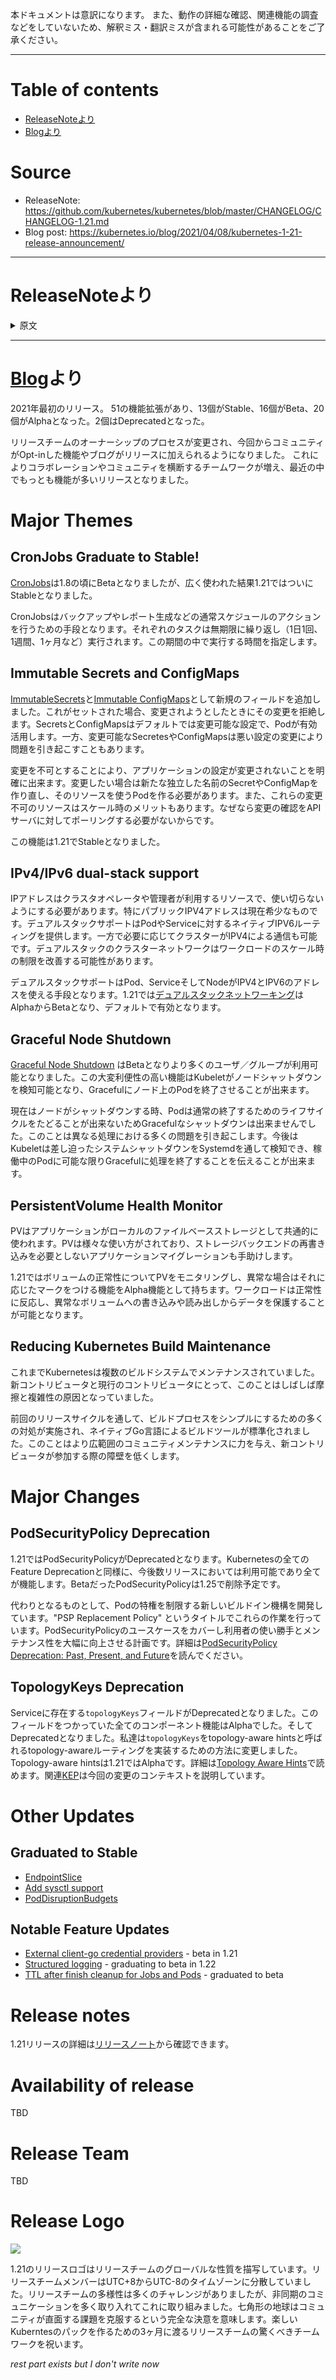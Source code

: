 本ドキュメントは意訳になります。
また、動作の詳細な確認、関連機能の調査などをしていないため、解釈ミス・翻訳ミスが含まれる可能性があることをご了承ください。

---

# Table of contents

- [ReleaseNoteより](#releasenote%E3%82%88%E3%82%8A)
- [Blogより](#blog%E3%82%88%E3%82%8A)


# Source
- ReleaseNote: https://github.com/kubernetes/kubernetes/blob/master/CHANGELOG/CHANGELOG-1.21.md
- Blog post: https://kubernetes.io/blog/2021/04/08/kubernetes-1-21-release-announcement/

---

# ReleaseNoteより

<details><summary>原文</summary>
<p>
# Changelog since v1.20.0

## What's New (Major Themes)

### Deprecation of PodSecurityPolicy

PSP as an admission controller resource is being deprecated. Deployed PodSecurityPolicy's will keep working until version 1.25, their target removal from the codebase. A new feature, with a working title of "PSP replacement policy", is being developed in [KEP-2579](https://features.k8s.io/2579). To learn more, read [PodSecurityPolicy Deprecation: Past, Present, and Future](https://blog.k8s.io/2021/04/06/podsecuritypolicy-deprecation-past-present-and-future/).

### Kubernetes API Reference Documentation

The API reference is now generated with [`gen-resourcesdocs`](https://github.com/kubernetes-sigs/reference-docs/tree/c96658d89fb21037b7d00d27e6dbbe6b32375837/gen-resourcesdocs) and it is moving to [Kubernetes API](https://docs.k8s.io/reference/kubernetes-api/)

### Kustomize Updates in Kubectl

[Kustomize](https://github.com/kubernetes-sigs/kustomize) version in kubectl had a jump from v2.0.3 to [v4.0.5](https://github.com/kubernetes/kubernetes/pull/98946). Kustomize is now treated as a library and future updates will be less sporadic.

### Default Container Labels

Pod with multiple containers can use `kubectl.kubernetes.io/default-container` label to have a container preselected for kubectl commands. More can be read in [KEP-2227](https://github.com/kubernetes/enhancements/blob/master/keps/sig-cli/2227-kubectl-default-container/README.md).

### Immutable Secrets and ConfigMaps

Immutable Secrets and ConfigMaps graduates to GA. This feature allows users to specify that the contents of a particular Secret or ConfigMap is immutable for its object lifetime. For such instances, Kubelet will not watch/poll for changes and therefore reducing apiserver load.

### Structured Logging in Kubelet

Kubelet has adopted structured logging, thanks to community effort in accomplishing this within the release timeline. Structured logging in the project remains an ongoing effort -- for folks interested in participating, [keep an eye / chime in to the mailing list discussion](https://groups.google.com/g/kubernetes-dev/c/y4WIw-ntUR8).

### Storage Capacity Tracking

Traditionally, the Kubernetes scheduler was based on the assumptions that additional persistent storage is available everywhere in the cluster and has infinite capacity. Topology constraints addressed the first point, but up to now pod scheduling was still done without considering that the remaining storage capacity may not be enough to start a new pod. [Storage capacity tracking](https://docs.k8s.io/concepts/storage/storage-capacity/) addresses that by adding an API for a CSI driver to report storage capacity and uses that information in the Kubernetes scheduler when choosing a node for a pod. This feature serves as a stepping stone for supporting dynamic provisioning for local volumes and other volume types that are more capacity constrained.

### Generic Ephemeral Volumes

[Generic ephermeral volumes](https://docs.k8s.io/concepts/storage/ephemeral-volumes/#generic-ephemeral-volumes) feature allows any existing storage driver that supports dynamic provisioning to be used as an ephemeral volume with the volume’s lifecycle bound to the Pod. It can be used to provide scratch storage that is different from the root disk, for example persistent memory, or a separate local disk on that node. All StorageClass parameters for volume provisioning are supported. All features supported with PersistentVolumeClaims are supported, such as storage capacity tracking, snapshots and restore, and volume resizing.

### CSI Service Account Token

CSI Service Account Token feature moves to Beta in 1.21. This feature improves the security posture and allows CSI drivers to receive pods' [bound service account tokens](https://github.com/kubernetes/enhancements/blob/master/keps/sig-auth/1205-bound-service-account-tokens/README.md). This feature also provides a knob to re-publish volumes so that short-lived volumes can be refreshed.

### CSI Health Monitoring

The CSI health monitoring feature is being released as a second Alpha in Kubernetes 1.21. This feature enables CSI Drivers to share abnormal volume conditions from the underlying storage systems with Kubernetes so that they can be reported as events on PVCs or Pods. This feature serves as a stepping stone towards programmatic detection and resolution of individual volume health issues by Kubernetes.

## Known Issues

### `TopologyAwareHints` feature falls back to default behavior

The feature gate currently falls back to the default behavior in most cases. Enabling the feature gate will add hints to `EndpointSlices`, but functional differences are only observed in non-dual stack kube-proxy implementation. [The fix will be available in coming releases](https://github.com/kubernetes/kubernetes/pull/100804).

## Urgent Upgrade Notes 

### (No, really, you MUST read this before you upgrade)

- Kube-proxy's IPVS proxy mode no longer sets the net.ipv4.conf.all.route_localnet sysctl parameter. Nodes upgrading will have net.ipv4.conf.all.route_localnet set to 1 but new nodes will inherit the system default (usually 0). If you relied on any behavior requiring net.ipv4.conf.all.route_localnet, you must set ensure it is enabled as kube-proxy will no longer set it automatically. This change helps to further mitigate CVE-2020-8558. ([#92938](https://github.com/kubernetes/kubernetes/pull/92938), [@lbernail](https://github.com/lbernail)) [SIG Network and Release]
 - Kubeadm: during "init" an empty cgroupDriver value in the KubeletConfiguration is now always set to "systemd" unless the user is explicit about it. This requires existing machine setups to configure the container runtime to use the "systemd" driver. Documentation on this topic can be found here: https://kubernetes.io/docs/setup/production-environment/container-runtimes/. When upgrading existing clusters / nodes using "kubeadm upgrade" the old cgroupDriver value is preserved, but in 1.22 this change will also apply to "upgrade". For more information on migrating to the "systemd" driver or remaining on the "cgroupfs" driver see: https://kubernetes.io/docs/tasks/administer-cluster/kubeadm/configure-cgroup-driver/. ([#99471](https://github.com/kubernetes/kubernetes/pull/99471), [@neolit123](https://github.com/neolit123)) [SIG Cluster Lifecycle]
 - Newly provisioned PVs by EBS plugin will no longer use the deprecated "failure-domain.beta.kubernetes.io/zone" and "failure-domain.beta.kubernetes.io/region" labels. It will use "topology.kubernetes.io/zone" and "topology.kubernetes.io/region" labels instead. ([#99130](https://github.com/kubernetes/kubernetes/pull/99130), [@ayberk](https://github.com/ayberk)) [SIG Cloud Provider, Storage and Testing]
 - Newly provisioned PVs by OpenStack Cinder plugin will no longer use the deprecated "failure-domain.beta.kubernetes.io/zone" and "failure-domain.beta.kubernetes.io/region" labels. It will use "topology.kubernetes.io/zone" and "topology.kubernetes.io/region" labels instead. ([#99719](https://github.com/kubernetes/kubernetes/pull/99719), [@jsafrane](https://github.com/jsafrane)) [SIG Cloud Provider and Storage]
 - Newly provisioned PVs by gce-pd will no longer have the beta FailureDomain label. gce-pd volume plugin will start to have GA topology label instead. ([#98700](https://github.com/kubernetes/kubernetes/pull/98700), [@Jiawei0227](https://github.com/Jiawei0227)) [SIG Cloud Provider, Storage and Testing]
 - OpenStack Cinder CSI migration is on by default, Clinder CSI driver must be installed on clusters on OpenStack for Cinder volumes to work. ([#98538](https://github.com/kubernetes/kubernetes/pull/98538), [@dims](https://github.com/dims)) [SIG Storage]
 - Remove alpha `CSIMigrationXXComplete` flag and add alpha `InTreePluginXXUnregister` flag. Deprecate `CSIMigrationvSphereComplete` flag and it will be removed in v1.22. ([#98243](https://github.com/kubernetes/kubernetes/pull/98243), [@Jiawei0227](https://github.com/Jiawei0227))
 - Remove storage metrics `storage_operation_errors_total`, since we already have `storage_operation_status_count`.And add new field `status` for `storage_operation_duration_seconds`, so that we can know about all status storage operation latency. ([#98332](https://github.com/kubernetes/kubernetes/pull/98332), [@JornShen](https://github.com/JornShen)) [SIG Instrumentation and Storage]
 - The metric `storage_operation_errors_total` is not removed, but is marked deprecated, and the metric `storage_operation_status_count` is marked deprecated. In both cases the `storage_operation_duration_seconds` metric can be used to recover equivalent counts (using `status=fail-unknown` in the case of `storage_operations_errors_total`). ([#99045](https://github.com/kubernetes/kubernetes/pull/99045), [@mattcary](https://github.com/mattcary))
 - `ServiceNodeExclusion`, `NodeDisruptionExclusion` and `LegacyNodeRoleBehavior` features have been promoted to GA. `ServiceNodeExclusion` and `NodeDisruptionExclusion` are now unconditionally enabled, while `LegacyNodeRoleBehavior` is unconditionally disabled. To prevent control plane nodes from being added to load balancers automatically, upgrade users need to add "node.kubernetes.io/exclude-from-external-load-balancers" label to control plane nodes. ([#97543](https://github.com/kubernetes/kubernetes/pull/97543), [@pacoxu](https://github.com/pacoxu))
 
## Changes by Kind

### Deprecation

- Aborting the drain command in a list of nodes will be deprecated. The new behavior will make the drain command go through all nodes even if one or more nodes failed during the drain. For now, users can try such experience by enabling --ignore-errors flag. ([#98203](https://github.com/kubernetes/kubernetes/pull/98203), [@yuzhiquan](https://github.com/yuzhiquan))
- Delete deprecated `service.beta.kubernetes.io/azure-load-balancer-mixed-protocols` mixed procotol annotation in favor of the MixedProtocolLBService feature ([#97096](https://github.com/kubernetes/kubernetes/pull/97096), [@nilo19](https://github.com/nilo19)) [SIG Cloud Provider]
- Deprecate the `topologyKeys` field in Service. This capability will be replaced with upcoming work around Topology Aware Subsetting and Service Internal Traffic Policy. ([#96736](https://github.com/kubernetes/kubernetes/pull/96736), [@andrewsykim](https://github.com/andrewsykim)) [SIG Apps]
- Kube-proxy: remove deprecated --cleanup-ipvs flag of kube-proxy, and make --cleanup flag always to flush IPVS ([#97336](https://github.com/kubernetes/kubernetes/pull/97336), [@maaoBit](https://github.com/maaoBit)) [SIG Network]
- Kubeadm: deprecated command "alpha selfhosting pivot" is now removed. ([#97627](https://github.com/kubernetes/kubernetes/pull/97627), [@knight42](https://github.com/knight42))
- Kubeadm: graduate the command `kubeadm alpha kubeconfig user` to `kubeadm kubeconfig user`. The `kubeadm alpha kubeconfig user` command is deprecated now. ([#97583](https://github.com/kubernetes/kubernetes/pull/97583), [@knight42](https://github.com/knight42)) [SIG Cluster Lifecycle]
- Kubeadm: the "kubeadm alpha certs" command is removed now, please use "kubeadm certs" instead. ([#97706](https://github.com/kubernetes/kubernetes/pull/97706), [@knight42](https://github.com/knight42)) [SIG Cluster Lifecycle]
- Kubeadm: the deprecated kube-dns is no longer supported as an option. If "ClusterConfiguration.dns.type" is set to "kube-dns" kubeadm will now throw an error. ([#99646](https://github.com/kubernetes/kubernetes/pull/99646), [@rajansandeep](https://github.com/rajansandeep)) [SIG Cluster Lifecycle]
- Kubectl: The deprecated `kubectl alpha debug` command is removed. Use `kubectl debug` instead. ([#98111](https://github.com/kubernetes/kubernetes/pull/98111), [@pandaamanda](https://github.com/pandaamanda)) [SIG CLI]
- Official support to build kubernetes with docker-machine / remote docker is removed. This change does not affect building kubernetes with docker locally. ([#97935](https://github.com/kubernetes/kubernetes/pull/97935), [@adeniyistephen](https://github.com/adeniyistephen)) [SIG Release and Testing]
- Remove deprecated `--generator, --replicas, --service-generator, --service-overrides, --schedule` from `kubectl run`
  Deprecate `--serviceaccount, --hostport, --requests, --limits` in `kubectl run` ([#99732](https://github.com/kubernetes/kubernetes/pull/99732), [@soltysh](https://github.com/soltysh))
- Remove the deprecated metrics "scheduling_algorithm_preemption_evaluation_seconds" and "binding_duration_seconds", suggest to use "scheduler_framework_extension_point_duration_seconds" instead. ([#96447](https://github.com/kubernetes/kubernetes/pull/96447), [@chendave](https://github.com/chendave)) [SIG Cluster Lifecycle, Instrumentation, Scheduling and Testing]
- Removing experimental windows container hyper-v support with Docker ([#97141](https://github.com/kubernetes/kubernetes/pull/97141), [@wawa0210](https://github.com/wawa0210)) [SIG Node and Windows]
- Rename metrics `etcd_object_counts` to `apiserver_storage_object_counts` and mark it as stable. The original `etcd_object_counts` metrics name is marked as "Deprecated" and will be removed in the future. ([#99785](https://github.com/kubernetes/kubernetes/pull/99785), [@erain](https://github.com/erain)) [SIG API Machinery, Instrumentation and Testing]
- The GA TokenRequest and TokenRequestProjection feature gates have been removed and are unconditionally enabled. Remove explicit use of those feature gates in CLI invocations. ([#97148](https://github.com/kubernetes/kubernetes/pull/97148), [@wawa0210](https://github.com/wawa0210)) [SIG Node]
- The PodSecurityPolicy API is deprecated in 1.21, and will no longer be served starting in 1.25. ([#97171](https://github.com/kubernetes/kubernetes/pull/97171), [@deads2k](https://github.com/deads2k)) [SIG Auth and CLI]
- The `batch/v2alpha1` CronJob type definitions and clients are deprecated and removed. ([#96987](https://github.com/kubernetes/kubernetes/pull/96987), [@soltysh](https://github.com/soltysh)) [SIG API Machinery, Apps, CLI and Testing]
- The `export` query parameter (inconsistently supported by API resources and deprecated in v1.14) is fully removed.  Requests setting this query parameter will now receive a 400 status response. ([#98312](https://github.com/kubernetes/kubernetes/pull/98312), [@deads2k](https://github.com/deads2k)) [SIG API Machinery, Auth and Testing]
- `audit.k8s.io/v1beta1` and `audit.k8s.io/v1alpha1` audit policy configuration and audit events are deprecated in favor of `audit.k8s.io/v1`, available since v1.13. kube-apiserver invocations that specify alpha or beta policy configurations with `--audit-policy-file`, or explicitly request alpha or beta audit events with `--audit-log-version` / `--audit-webhook-version` must update to use `audit.k8s.io/v1` and accept `audit.k8s.io/v1` events prior to v1.24. ([#98858](https://github.com/kubernetes/kubernetes/pull/98858), [@carlory](https://github.com/carlory)) [SIG Auth]
- `discovery.k8s.io/v1beta1` EndpointSlices are deprecated in favor of `discovery.k8s.io/v1`, and will no longer be served in Kubernetes v1.25. ([#100472](https://github.com/kubernetes/kubernetes/pull/100472), [@liggitt](https://github.com/liggitt))
- `diskformat` storage class parameter for in-tree vSphere volume plugin is deprecated as of v1.21 release. Please consider updating storageclass and remove `diskformat` parameter. vSphere CSI Driver does not support diskformat storageclass parameter.
  
  vSphere releases less than 67u3 are deprecated as of v1.21. Please consider upgrading vSphere to 67u3 or above. vSphere CSI Driver requires minimum vSphere 67u3.
  
  VM Hardware version less than 15 is deprecated as of v1.21. Please consider upgrading the Node VM Hardware version to 15 or above. vSphere CSI Driver recommends Node VM's Hardware version set to at least vmx-15.
  
  Multi vCenter support is deprecated as of v1.21. If you have a Kubernetes cluster spanning across multiple vCenter servers, please consider moving all k8s nodes to a single vCenter Server. vSphere CSI Driver does not support Kubernetes deployment spanning across multiple vCenter servers.
  
  Support for these deprecations will be available till Kubernetes v1.24. ([#98546](https://github.com/kubernetes/kubernetes/pull/98546), [@divyenpatel](https://github.com/divyenpatel))

### API Change

- 1. PodAffinityTerm includes a namespaceSelector field to allow selecting eligible namespaces based on their labels. 
  2. A new CrossNamespacePodAffinity quota scope API that allows restricting which namespaces allowed to use PodAffinityTerm with corss-namespace reference via namespaceSelector or namespaces fields. ([#98582](https://github.com/kubernetes/kubernetes/pull/98582), [@ahg-g](https://github.com/ahg-g)) [SIG API Machinery, Apps, Auth and Testing]
- Add Probe-level terminationGracePeriodSeconds field ([#99375](https://github.com/kubernetes/kubernetes/pull/99375), [@ehashman](https://github.com/ehashman)) [SIG API Machinery, Apps, Node and Testing]
- Added `.spec.completionMode` field to Job, with accepted values `NonIndexed` (default) and `Indexed`. This is an alpha field and is only honored by servers with the `IndexedJob` feature gate enabled. ([#98441](https://github.com/kubernetes/kubernetes/pull/98441), [@alculquicondor](https://github.com/alculquicondor)) [SIG Apps and CLI]
- Adds support for endPort field in NetworkPolicy ([#97058](https://github.com/kubernetes/kubernetes/pull/97058), [@rikatz](https://github.com/rikatz)) [SIG Apps and Network]
- CSIServiceAccountToken graduates to Beta and enabled by default. ([#99298](https://github.com/kubernetes/kubernetes/pull/99298), [@zshihang](https://github.com/zshihang))
- Cluster admins can now turn off `/debug/pprof` and `/debug/flags/v` endpoint in kubelet by setting `enableProfilingHandler` and `enableDebugFlagsHandler` to `false` in the Kubelet configuration file. Options `enableProfilingHandler` and `enableDebugFlagsHandler` can be set to `true` only when `enableDebuggingHandlers` is also set to `true`. ([#98458](https://github.com/kubernetes/kubernetes/pull/98458), [@SaranBalaji90](https://github.com/SaranBalaji90))
- DaemonSets accept a MaxSurge integer or percent on their rolling update strategy that will launch the updated pod on nodes and wait for those pods to go ready before marking the old out-of-date pods as deleted. This allows workloads to avoid downtime during upgrades when deployed using DaemonSets. This feature is alpha and is behind the DaemonSetUpdateSurge feature gate. ([#96441](https://github.com/kubernetes/kubernetes/pull/96441), [@smarterclayton](https://github.com/smarterclayton)) [SIG Apps and Testing]
- Enable SPDY pings to keep connections alive, so that `kubectl exec` and `kubectl portforward` won't be interrupted. ([#97083](https://github.com/kubernetes/kubernetes/pull/97083), [@knight42](https://github.com/knight42)) [SIG API Machinery and CLI]
- FieldManager no longer owns fields that get reset before the object is persisted (e.g. "status wiping"). ([#99661](https://github.com/kubernetes/kubernetes/pull/99661), [@kevindelgado](https://github.com/kevindelgado)) [SIG API Machinery, Auth and Testing]
- Fixes server-side apply for APIService resources. ([#98576](https://github.com/kubernetes/kubernetes/pull/98576), [@kevindelgado](https://github.com/kevindelgado))
- Generic ephemeral volumes are beta. ([#99643](https://github.com/kubernetes/kubernetes/pull/99643), [@pohly](https://github.com/pohly)) [SIG API Machinery, Apps, Auth, CLI, Node, Storage and Testing]
- Hugepages request values are limited to integer multiples of the page size. ([#98515](https://github.com/kubernetes/kubernetes/pull/98515), [@lala123912](https://github.com/lala123912)) [SIG Apps]
- Implement the GetAvailableResources in the podresources API. ([#95734](https://github.com/kubernetes/kubernetes/pull/95734), [@fromanirh](https://github.com/fromanirh)) [SIG Instrumentation, Node and Testing]
- IngressClass resource can now reference a resource in a specific namespace 
  for implementation-specific configuration (previously only Cluster-level resources were allowed). 
  This feature can be enabled using the IngressClassNamespacedParams feature gate. ([#99275](https://github.com/kubernetes/kubernetes/pull/99275), [@hbagdi](https://github.com/hbagdi))
- Jobs API has a new `.spec.suspend` field that can be used to suspend and resume Jobs. This is an alpha field which is only honored by servers with the `SuspendJob` feature gate enabled. ([#98727](https://github.com/kubernetes/kubernetes/pull/98727), [@adtac](https://github.com/adtac))
- Kubelet Graceful Node Shutdown feature graduates to Beta and enabled by default. ([#99735](https://github.com/kubernetes/kubernetes/pull/99735), [@bobbypage](https://github.com/bobbypage))
- Kubernetes is now built using go1.15.7 ([#98363](https://github.com/kubernetes/kubernetes/pull/98363), [@cpanato](https://github.com/cpanato)) [SIG Cloud Provider, Instrumentation, Node, Release and Testing]
- Namespace API objects now have a `kubernetes.io/metadata.name` label matching their metadata.name field to allow selecting any namespace by its name using a label selector. ([#96968](https://github.com/kubernetes/kubernetes/pull/96968), [@jayunit100](https://github.com/jayunit100)) [SIG API Machinery, Apps, Cloud Provider, Storage and Testing]
- One new field "InternalTrafficPolicy" in Service is added.
  It specifies if the cluster internal traffic should be routed to all endpoints or node-local endpoints only.
  "Cluster" routes internal traffic to a Service to all endpoints.
  "Local" routes traffic to node-local endpoints only, and traffic is dropped if no node-local endpoints are ready.
  The default value is "Cluster". ([#96600](https://github.com/kubernetes/kubernetes/pull/96600), [@maplain](https://github.com/maplain)) [SIG API Machinery, Apps and Network]
- PodDisruptionBudget API objects can now contain conditions in status. ([#98127](https://github.com/kubernetes/kubernetes/pull/98127), [@mortent](https://github.com/mortent)) [SIG API Machinery, Apps, Auth, CLI, Cloud Provider, Cluster Lifecycle and Instrumentation]
- PodSecurityPolicy only stores "generic" as allowed volume type if the GenericEphemeralVolume feature gate is enabled ([#98918](https://github.com/kubernetes/kubernetes/pull/98918), [@pohly](https://github.com/pohly)) [SIG Auth and Security]
- Promote CronJobs to batch/v1 ([#99423](https://github.com/kubernetes/kubernetes/pull/99423), [@soltysh](https://github.com/soltysh)) [SIG API Machinery, Apps, CLI and Testing]
- Promote Immutable Secrets/ConfigMaps feature to Stable. This allows to set `immutable` field in Secret or ConfigMap object to mark their contents as immutable. ([#97615](https://github.com/kubernetes/kubernetes/pull/97615), [@wojtek-t](https://github.com/wojtek-t)) [SIG Apps, Architecture, Node and Testing]
- Remove support for building Kubernetes with bazel. ([#99561](https://github.com/kubernetes/kubernetes/pull/99561), [@BenTheElder](https://github.com/BenTheElder)) [SIG API Machinery, Apps, Architecture, Auth, Autoscaling, CLI, Cloud Provider, Cluster Lifecycle, Instrumentation, Network, Node, Release, Scalability, Scheduling, Storage, Testing and Windows]
- Scheduler extender filter interface now can report unresolvable failed nodes in the new field `FailedAndUnresolvableNodes` of  `ExtenderFilterResult` struct. Nodes in this map will be skipped in the preemption phase. ([#92866](https://github.com/kubernetes/kubernetes/pull/92866), [@cofyc](https://github.com/cofyc)) [SIG Scheduling]
- Services can specify loadBalancerClass to use a custom load balancer ([#98277](https://github.com/kubernetes/kubernetes/pull/98277), [@XudongLiuHarold](https://github.com/XudongLiuHarold))
- Storage capacity tracking (= the CSIStorageCapacity feature) graduates to Beta and enabled by default, storage.k8s.io/v1alpha1/VolumeAttachment and storage.k8s.io/v1alpha1/CSIStorageCapacity objects are deprecated ([#99641](https://github.com/kubernetes/kubernetes/pull/99641), [@pohly](https://github.com/pohly))
- Support for Indexed Job: a Job that is considered completed when Pods associated to indexes from 0 to (.spec.completions-1) have succeeded. ([#98812](https://github.com/kubernetes/kubernetes/pull/98812), [@alculquicondor](https://github.com/alculquicondor)) [SIG Apps and CLI]
- The BoundServiceAccountTokenVolume feature has been promoted to beta, and enabled by default.
  - This changes the tokens provided to containers at `/var/run/secrets/kubernetes.io/serviceaccount/token` to be time-limited, auto-refreshed, and invalidated when the containing pod is deleted.
  - Clients should reload the token from disk periodically (once per minute is recommended) to ensure they continue to use a valid token. `k8s.io/client-go` version v11.0.0+ and v0.15.0+ reload tokens automatically.
  - By default, injected tokens are given an extended lifetime so they remain valid even after a new refreshed token is provided. The metric `serviceaccount_stale_tokens_total` can be used to monitor for workloads that are depending on the extended lifetime and are continuing to use tokens even after a refreshed token is provided to the container. If that metric indicates no existing workloads are depending on extended lifetimes, injected token lifetime can be shortened to 1 hour by starting `kube-apiserver` with `--service-account-extend-token-expiration=false`. ([#95667](https://github.com/kubernetes/kubernetes/pull/95667), [@zshihang](https://github.com/zshihang)) [SIG API Machinery, Auth, Cluster Lifecycle and Testing]
- The EndpointSlice Controllers are now GA. The `EndpointSliceController` will not populate the `deprecatedTopology` field and will only provide topology information through the `zone` and `nodeName` fields. ([#99870](https://github.com/kubernetes/kubernetes/pull/99870), [@swetharepakula](https://github.com/swetharepakula))
- The Endpoints controller will now set the `endpoints.kubernetes.io/over-capacity` annotation to "warning" when an Endpoints resource contains more than 1000 addresses. In a future release, the controller will truncate Endpoints that exceed this limit. The EndpointSlice API can be used to support significantly larger number of addresses. ([#99975](https://github.com/kubernetes/kubernetes/pull/99975), [@robscott](https://github.com/robscott)) [SIG Apps and Network]
- The PodDisruptionBudget API has been promoted to policy/v1 with no schema changes. The only functional change is that an empty selector (`{}`) written to a policy/v1 PodDisruptionBudget now selects all pods in the namespace. The behavior of the policy/v1beta1 API remains unchanged. The policy/v1beta1 PodDisruptionBudget API is deprecated and will no longer be served in 1.25+. ([#99290](https://github.com/kubernetes/kubernetes/pull/99290), [@mortent](https://github.com/mortent)) [SIG API Machinery, Apps, Auth, Autoscaling, CLI, Cloud Provider, Cluster Lifecycle, Instrumentation, Scheduling and Testing]
- The `EndpointSlice` API is now GA. The `EndpointSlice` topology field has been removed from the GA API and will be replaced by a new per Endpoint Zone field. If the topology field was previously used, it will be converted into an annotation in the v1 Resource. The `discovery.k8s.io/v1alpha1` API is removed. ([#99662](https://github.com/kubernetes/kubernetes/pull/99662), [@swetharepakula](https://github.com/swetharepakula))
- The `controller.kubernetes.io/pod-deletion-cost` annotation can be set to offer a hint on the cost of deleting a `Pod` compared to other pods belonging to the same ReplicaSet. Pods with lower deletion cost are deleted first. This is an alpha feature. ([#99163](https://github.com/kubernetes/kubernetes/pull/99163), [@ahg-g](https://github.com/ahg-g))
- The kube-apiserver now resets `managedFields` that got corrupted by a mutating admission controller. ([#98074](https://github.com/kubernetes/kubernetes/pull/98074), [@kwiesmueller](https://github.com/kwiesmueller))
- Topology Aware Hints are now available in alpha and can be enabled with the `TopologyAwareHints` feature gate. ([#99522](https://github.com/kubernetes/kubernetes/pull/99522), [@robscott](https://github.com/robscott)) [SIG API Machinery, Apps, Auth, Instrumentation, Network and Testing]
- Users might specify the `kubectl.kubernetes.io/default-exec-container` annotation in a Pod to preselect container for kubectl commands. ([#97099](https://github.com/kubernetes/kubernetes/pull/97099), [@pacoxu](https://github.com/pacoxu)) [SIG CLI]

### Feature

- A client-go metric, rest_client_exec_plugin_call_total, has been added to track total calls to client-go credential plugins. ([#98892](https://github.com/kubernetes/kubernetes/pull/98892), [@ankeesler](https://github.com/ankeesler)) [SIG API Machinery, Auth, Cluster Lifecycle and Instrumentation]
- A new histogram metric to track the time it took to delete a job by the `TTLAfterFinished` controller ([#98676](https://github.com/kubernetes/kubernetes/pull/98676), [@ahg-g](https://github.com/ahg-g))
- AWS cloud provider supports auto-discovering subnets without any `kubernetes.io/cluster/<clusterName>` tags. It also supports additional service annotation `service.beta.kubernetes.io/aws-load-balancer-subnets` to manually configure the subnets. ([#97431](https://github.com/kubernetes/kubernetes/pull/97431), [@kishorj](https://github.com/kishorj))
- Aborting the drain command in a list of nodes will be deprecated. The new behavior will make the drain command go through all nodes even if one or more nodes failed during the drain. For now, users can try such experience by enabling --ignore-errors flag. ([#98203](https://github.com/kubernetes/kubernetes/pull/98203), [@yuzhiquan](https://github.com/yuzhiquan))
- Add --permit-address-sharing flag to `kube-apiserver` to listen with `SO_REUSEADDR`. While allowing to listen on wildcard IPs like 0.0.0.0 and specific IPs in parallel, it avoids waiting for the kernel to release socket in `TIME_WAIT` state, and hence, considerably reducing `kube-apiserver` restart times under certain conditions. ([#93861](https://github.com/kubernetes/kubernetes/pull/93861), [@sttts](https://github.com/sttts))
- Add `csi_operations_seconds` metric on kubelet that exposes CSI operations duration and status for node CSI operations. ([#98979](https://github.com/kubernetes/kubernetes/pull/98979), [@Jiawei0227](https://github.com/Jiawei0227)) [SIG Instrumentation and Storage]
- Add `migrated` field into `storage_operation_duration_seconds` metric ([#99050](https://github.com/kubernetes/kubernetes/pull/99050), [@Jiawei0227](https://github.com/Jiawei0227)) [SIG Apps, Instrumentation and Storage]
- Add flag --lease-reuse-duration-seconds for kube-apiserver to config etcd lease reuse duration. ([#97009](https://github.com/kubernetes/kubernetes/pull/97009), [@lingsamuel](https://github.com/lingsamuel)) [SIG API Machinery and Scalability]
- Add metric etcd_lease_object_counts for kube-apiserver to observe max objects attached to a single etcd lease. ([#97480](https://github.com/kubernetes/kubernetes/pull/97480), [@lingsamuel](https://github.com/lingsamuel)) [SIG API Machinery, Instrumentation and Scalability]
- Add support to generate client-side binaries for new darwin/arm64 platform ([#97743](https://github.com/kubernetes/kubernetes/pull/97743), [@dims](https://github.com/dims)) [SIG Release and Testing]
- Added `ephemeral_volume_controller_create[_failures]_total` counters to kube-controller-manager metrics ([#99115](https://github.com/kubernetes/kubernetes/pull/99115), [@pohly](https://github.com/pohly)) [SIG API Machinery, Apps, Cluster Lifecycle, Instrumentation and Storage]
- Added support for installing `arm64` node artifacts. ([#99242](https://github.com/kubernetes/kubernetes/pull/99242), [@liu-cong](https://github.com/liu-cong))
- Adds alpha feature `VolumeCapacityPriority` which makes the scheduler prioritize nodes based on the best matching size of statically provisioned PVs across multiple topologies. ([#96347](https://github.com/kubernetes/kubernetes/pull/96347), [@cofyc](https://github.com/cofyc)) [SIG Apps, Network, Scheduling, Storage and Testing]
- Adds the ability to pass --strict-transport-security-directives to the kube-apiserver to set the HSTS header appropriately.  Be sure you understand the consequences to browsers before setting this field. ([#96502](https://github.com/kubernetes/kubernetes/pull/96502), [@249043822](https://github.com/249043822)) [SIG Auth]
- Adds two new metrics to cronjobs, a histogram to track the time difference when a job is created and the expected time when it should be created, as well as a gauge for the missed schedules of a cronjob ([#99341](https://github.com/kubernetes/kubernetes/pull/99341), [@alaypatel07](https://github.com/alaypatel07))
- Alpha implementation of Kubectl Command Headers: SIG CLI KEP 859 enabled when KUBECTL_COMMAND_HEADERS environment variable set on the client command line. ([#98952](https://github.com/kubernetes/kubernetes/pull/98952), [@seans3](https://github.com/seans3))
- Base-images: Update to debian-iptables:buster-v1.4.0
  - Uses iptables 1.8.5
  - base-images: Update to debian-base:buster-v1.3.0
  - cluster/images/etcd: Build etcd:3.4.13-2 image
    - Uses debian-base:buster-v1.3.0 ([#98401](https://github.com/kubernetes/kubernetes/pull/98401), [@pacoxu](https://github.com/pacoxu)) [SIG Testing]
- CRIContainerLogRotation graduates to GA and unconditionally enabled. ([#99651](https://github.com/kubernetes/kubernetes/pull/99651), [@umohnani8](https://github.com/umohnani8))
- Component owner can configure the allowlist of metric label with flag '--allow-metric-labels'. ([#99385](https://github.com/kubernetes/kubernetes/pull/99385), [@YoyinZyc](https://github.com/YoyinZyc)) [SIG API Machinery, CLI, Cloud Provider, Cluster Lifecycle, Instrumentation and Release]
- Component owner can configure the allowlist of metric label with flag '--allow-metric-labels'. ([#99738](https://github.com/kubernetes/kubernetes/pull/99738), [@YoyinZyc](https://github.com/YoyinZyc)) [SIG API Machinery, Cluster Lifecycle and Instrumentation]
- EmptyDir memory backed volumes are sized as the the minimum of pod allocatable memory on a host and an optional explicit user provided value. ([#100319](https://github.com/kubernetes/kubernetes/pull/100319), [@derekwaynecarr](https://github.com/derekwaynecarr)) [SIG Node]
- Enables Kubelet to check volume condition and log events to corresponding pods. ([#99284](https://github.com/kubernetes/kubernetes/pull/99284), [@fengzixu](https://github.com/fengzixu)) [SIG Apps, Instrumentation, Node and Storage]
- EndpointSliceNodeName graduates to GA and thus will be unconditionally enabled -- NodeName will always be available in the v1beta1 API. ([#99746](https://github.com/kubernetes/kubernetes/pull/99746), [@swetharepakula](https://github.com/swetharepakula))
- Export `NewDebuggingRoundTripper` function and `DebugLevel` options in the k8s.io/client-go/transport package. ([#98324](https://github.com/kubernetes/kubernetes/pull/98324), [@atosatto](https://github.com/atosatto))
- Kube-proxy iptables: new metric sync_proxy_rules_iptables_total that exposes the number of rules programmed per table in each iteration ([#99653](https://github.com/kubernetes/kubernetes/pull/99653), [@aojea](https://github.com/aojea)) [SIG Instrumentation and Network]
- Kube-scheduler now logs plugin scoring summaries at --v=4 ([#99411](https://github.com/kubernetes/kubernetes/pull/99411), [@damemi](https://github.com/damemi)) [SIG Scheduling]
- Kubeadm now includes CoreDNS v1.8.0. ([#96429](https://github.com/kubernetes/kubernetes/pull/96429), [@rajansandeep](https://github.com/rajansandeep)) [SIG Cluster Lifecycle]
- Kubeadm: IPv6DualStack feature gate graduates to Beta and enabled by default ([#99294](https://github.com/kubernetes/kubernetes/pull/99294), [@pacoxu](https://github.com/pacoxu))
- Kubeadm: a warning to user as ipv6 site-local is deprecated ([#99574](https://github.com/kubernetes/kubernetes/pull/99574), [@pacoxu](https://github.com/pacoxu)) [SIG Cluster Lifecycle and Network]
- Kubeadm: add support for certificate chain validation. When using kubeadm in external CA mode, this allows an intermediate CA to be used to sign the certificates. The intermediate CA certificate must be appended to each signed certificate for this to work correctly. ([#97266](https://github.com/kubernetes/kubernetes/pull/97266), [@robbiemcmichael](https://github.com/robbiemcmichael)) [SIG Cluster Lifecycle]
- Kubeadm: amend the node kernel validation to treat CGROUP_PIDS, FAIR_GROUP_SCHED as required and CFS_BANDWIDTH, CGROUP_HUGETLB as optional ([#96378](https://github.com/kubernetes/kubernetes/pull/96378), [@neolit123](https://github.com/neolit123)) [SIG Cluster Lifecycle and Node]
- Kubeadm: apply the "node.kubernetes.io/exclude-from-external-load-balancers" label on control plane nodes during "init", "join" and "upgrade" to preserve backwards compatibility with the lagacy LB mode where nodes labeled as "master" where excluded. To opt-out you can remove the label from a node. See #97543 and the linked KEP for more details. ([#98269](https://github.com/kubernetes/kubernetes/pull/98269), [@neolit123](https://github.com/neolit123)) [SIG Cluster Lifecycle]
- Kubeadm: if the user has customized their image repository via the kubeadm configuration, pass the custom pause image repository and tag to the kubelet via --pod-infra-container-image not only for Docker but for all container runtimes. This flag tells the kubelet that it should not garbage collect the image. ([#99476](https://github.com/kubernetes/kubernetes/pull/99476), [@neolit123](https://github.com/neolit123)) [SIG Cluster Lifecycle]
- Kubeadm: perform pre-flight validation on host/node name upon `kubeadm init` and `kubeadm join`, showing warnings on non-compliant names ([#99194](https://github.com/kubernetes/kubernetes/pull/99194), [@pacoxu](https://github.com/pacoxu))
- Kubectl version changed to write a warning message to stderr if the client and server version difference exceeds the supported version skew of +/-1 minor version. ([#98250](https://github.com/kubernetes/kubernetes/pull/98250), [@brianpursley](https://github.com/brianpursley)) [SIG CLI]
- Kubectl: Add `--use-protocol-buffers` flag to kubectl top pods and nodes. ([#96655](https://github.com/kubernetes/kubernetes/pull/96655), [@serathius](https://github.com/serathius))
- Kubectl: `kubectl get` will omit managed fields by default now. Users could set `--show-managed-fields` to true to show managedFields when the output format is either `json` or `yaml`. ([#96878](https://github.com/kubernetes/kubernetes/pull/96878), [@knight42](https://github.com/knight42)) [SIG CLI and Testing]
- Kubectl: a Pod can be preselected as default container using `kubectl.kubernetes.io/default-container` annotation ([#99833](https://github.com/kubernetes/kubernetes/pull/99833), [@mengjiao-liu](https://github.com/mengjiao-liu))
- Kubectl: add bash-completion for comma separated list on `kubectl get` ([#98301](https://github.com/kubernetes/kubernetes/pull/98301), [@phil9909](https://github.com/phil9909))
- Kubernetes is now built using go1.15.8 ([#98834](https://github.com/kubernetes/kubernetes/pull/98834), [@cpanato](https://github.com/cpanato)) [SIG Cloud Provider, Instrumentation, Release and Testing]
- Kubernetes is now built with Golang 1.16 ([#98572](https://github.com/kubernetes/kubernetes/pull/98572), [@justaugustus](https://github.com/justaugustus)) [SIG API Machinery, Auth, CLI, Cloud Provider, Cluster Lifecycle, Instrumentation, Node, Release and Testing]
- Kubernetes is now built with Golang 1.16.1 ([#100106](https://github.com/kubernetes/kubernetes/pull/100106), [@justaugustus](https://github.com/justaugustus)) [SIG Cloud Provider, Instrumentation, Release and Testing]
- Metrics can now be disabled explicitly via a command line flag (i.e. '--disabled-metrics=metric1,metric2') ([#99217](https://github.com/kubernetes/kubernetes/pull/99217), [@logicalhan](https://github.com/logicalhan))
- New admission controller `DenyServiceExternalIPs` is available.  Clusters which do not *need* the Service `externalIPs` feature should enable this controller and be more secure. ([#97395](https://github.com/kubernetes/kubernetes/pull/97395), [@thockin](https://github.com/thockin))
- Overall, enable the feature of `PreferNominatedNode` will  improve the performance of scheduling where preemption might frequently happen, but in theory, enable the feature of `PreferNominatedNode`, the pod might not be scheduled to the best candidate node in the cluster. ([#93179](https://github.com/kubernetes/kubernetes/pull/93179), [@chendave](https://github.com/chendave)) [SIG Scheduling and Testing]
- Persistent Volumes formatted with the btrfs filesystem will now automatically resize when expanded. ([#99361](https://github.com/kubernetes/kubernetes/pull/99361), [@Novex](https://github.com/Novex)) [SIG Storage]
- Port the devicemanager to Windows node to allow device plugins like directx ([#93285](https://github.com/kubernetes/kubernetes/pull/93285), [@aarnaud](https://github.com/aarnaud)) [SIG Node, Testing and Windows]
- Removes cAdvisor JSON metrics (/stats/container, /stats/<podname>/<containername>, /stats/<namespace>/<podname>/<poduid>/<containername>) from the kubelet. ([#99236](https://github.com/kubernetes/kubernetes/pull/99236), [@pacoxu](https://github.com/pacoxu))
- Rename metrics `etcd_object_counts` to `apiserver_storage_object_counts` and mark it as stable. The original `etcd_object_counts` metrics name is marked as "Deprecated" and will be removed in the future. ([#99785](https://github.com/kubernetes/kubernetes/pull/99785), [@erain](https://github.com/erain)) [SIG API Machinery, Instrumentation and Testing]
- Sysctls graduates to General Availability and thus unconditionally enabled. ([#99158](https://github.com/kubernetes/kubernetes/pull/99158), [@wgahnagl](https://github.com/wgahnagl))
- The Kubernetes pause image manifest list now contains an image for Windows Server 20H2. ([#97322](https://github.com/kubernetes/kubernetes/pull/97322), [@claudiubelu](https://github.com/claudiubelu)) [SIG Windows]
- The NodeAffinity plugin implements the PreFilter extension, offering enhanced performance for Filter. ([#99213](https://github.com/kubernetes/kubernetes/pull/99213), [@AliceZhang2016](https://github.com/AliceZhang2016)) [SIG Scheduling]
- The `CronJobControllerV2` feature flag graduates to Beta and set to be enabled by default. ([#98878](https://github.com/kubernetes/kubernetes/pull/98878), [@soltysh](https://github.com/soltysh))
- The `EndpointSlice` mirroring controller mirrors endpoints annotations and labels to the generated endpoint slices, it also ensures that updates on any of these fields are mirrored. 
  The well-known annotation `endpoints.kubernetes.io/last-change-trigger-time` is skipped and not mirrored. ([#98116](https://github.com/kubernetes/kubernetes/pull/98116), [@aojea](https://github.com/aojea))
- The `RunAsGroup` feature has been promoted to GA in this release. ([#94641](https://github.com/kubernetes/kubernetes/pull/94641), [@krmayankk](https://github.com/krmayankk)) [SIG Auth and Node]
- The `ServiceAccountIssuerDiscovery` feature has graduated to GA, and is unconditionally enabled. The `ServiceAccountIssuerDiscovery` feature-gate will be removed in 1.22. ([#98553](https://github.com/kubernetes/kubernetes/pull/98553), [@mtaufen](https://github.com/mtaufen)) [SIG API Machinery, Auth and Testing]
- The `TTLAfterFinished` feature flag is now beta and enabled by default ([#98678](https://github.com/kubernetes/kubernetes/pull/98678), [@ahg-g](https://github.com/ahg-g))
- The apimachinery util/net function used to detect the bind address `ResolveBindAddress()` takes into consideration global IP addresses on loopback interfaces when 1) the host has default routes, or 2) there are no global IPs on those interfaces in order to support more complex network scenarios like BGP Unnumbered RFC 5549 ([#95790](https://github.com/kubernetes/kubernetes/pull/95790), [@aojea](https://github.com/aojea)) [SIG Network]
- The feature gate `RootCAConfigMap` graduated to GA in v1.21 and therefore will be unconditionally enabled. This flag will be removed in v1.22 release. ([#98033](https://github.com/kubernetes/kubernetes/pull/98033), [@zshihang](https://github.com/zshihang))
- The pause image upgraded to `v3.4.1` in kubelet and kubeadm for both Linux and Windows. ([#98205](https://github.com/kubernetes/kubernetes/pull/98205), [@pacoxu](https://github.com/pacoxu))
- Update pause container to run as pseudo user and group `65535:65535`. This implies the release of version 3.5 of the container images. ([#97963](https://github.com/kubernetes/kubernetes/pull/97963), [@saschagrunert](https://github.com/saschagrunert)) [SIG CLI, Cloud Provider, Cluster Lifecycle, Node, Release, Security and Testing]
- Update the latest validated version of Docker to 20.10 ([#98977](https://github.com/kubernetes/kubernetes/pull/98977), [@neolit123](https://github.com/neolit123)) [SIG CLI, Cluster Lifecycle and Node]
- Upgrade node local dns to 1.17.0 for better IPv6 support ([#99749](https://github.com/kubernetes/kubernetes/pull/99749), [@pacoxu](https://github.com/pacoxu)) [SIG Cloud Provider and Network]
- Upgrades `IPv6Dualstack` to `Beta` and turns it on by default. New clusters or existing clusters are not be affected until an actor starts adding secondary Pods and service CIDRS CLI flags as described here: [IPv4/IPv6 Dual-stack](https://github.com/kubernetes/enhancements/tree/master/keps/sig-network/563-dual-stack) ([#98969](https://github.com/kubernetes/kubernetes/pull/98969), [@khenidak](https://github.com/khenidak))
- Users might specify the `kubectl.kubernetes.io/default-container` annotation in a Pod to preselect container for kubectl commands. ([#99581](https://github.com/kubernetes/kubernetes/pull/99581), [@mengjiao-liu](https://github.com/mengjiao-liu)) [SIG CLI]
- When downscaling ReplicaSets, ready and creation timestamps are compared in a logarithmic scale. ([#99212](https://github.com/kubernetes/kubernetes/pull/99212), [@damemi](https://github.com/damemi)) [SIG Apps and Testing]
- When the kubelet is watching a ConfigMap or Secret purely in the context of setting environment variables
  for containers, only hold that watch for a defined duration before cancelling it. This change reduces the CPU
  and memory usage of the kube-apiserver in large clusters. ([#99393](https://github.com/kubernetes/kubernetes/pull/99393), [@chenyw1990](https://github.com/chenyw1990)) [SIG API Machinery, Node and Testing]
- WindowsEndpointSliceProxying feature gate has graduated to beta and is enabled by default. This means kube-proxy will  read from EndpointSlices instead of Endpoints on Windows by default. ([#99794](https://github.com/kubernetes/kubernetes/pull/99794), [@robscott](https://github.com/robscott)) [SIG Network]
- `kubectl wait` ensures that observedGeneration >= generation to prevent stale state reporting. An example scenario can be found on CRD updates. ([#97408](https://github.com/kubernetes/kubernetes/pull/97408), [@KnicKnic](https://github.com/KnicKnic))

### Documentation

- Azure file migration graduates to beta, with CSIMigrationAzureFile flag off by default
  as it requires installation of AzureFile CSI Driver. Users should enable CSIMigration and
  CSIMigrationAzureFile features and install the [AzureFile CSI Driver](https://github.com/kubernetes-sigs/azurefile-csi-driver)
  to avoid disruption to existing Pod and PVC objects at that time. Azure File CSI driver does not support using same persistent
  volume with different fsgroups. When CSI migration is enabled for azurefile driver, such case is not supported.
  (there is a case we support where volume is mounted with 0777 and then it readable/writable by everyone) ([#96293](https://github.com/kubernetes/kubernetes/pull/96293), [@andyzhangx](https://github.com/andyzhangx))
- Official support to build kubernetes with docker-machine / remote docker is removed. This change does not affect building kubernetes with docker locally. ([#97935](https://github.com/kubernetes/kubernetes/pull/97935), [@adeniyistephen](https://github.com/adeniyistephen)) [SIG Release and Testing]
- Set kubelet option `--volume-stats-agg-period` to negative value to disable volume calculations. ([#96675](https://github.com/kubernetes/kubernetes/pull/96675), [@pacoxu](https://github.com/pacoxu)) [SIG Node]

### Failing Test

- Escape the special characters like `[`, `]` and ` ` that exist in vsphere windows path ([#98830](https://github.com/kubernetes/kubernetes/pull/98830), [@liyanhui1228](https://github.com/liyanhui1228)) [SIG Storage and Windows]
- Kube-proxy: fix a bug on UDP `NodePort` Services where stale connection tracking entries may blackhole the traffic directed to the `NodePort` ([#98305](https://github.com/kubernetes/kubernetes/pull/98305), [@aojea](https://github.com/aojea))
- Kubelet: fixes a bug in the HostPort dockershim implementation that caused the conformance test "HostPort validates that there is no conflict between pods with same hostPort but different hostIP and protocol" to fail. ([#98755](https://github.com/kubernetes/kubernetes/pull/98755), [@aojea](https://github.com/aojea)) [SIG Cloud Provider, Network and Node]

### Bug or Regression

- AcceleratorStats will be available in the Summary API of kubelet when cri_stats_provider is used. ([#96873](https://github.com/kubernetes/kubernetes/pull/96873), [@ruiwen-zhao](https://github.com/ruiwen-zhao)) [SIG Node]
- All data is no longer automatically deleted when a failure is detected during creation of the volume data file on a CSI volume. Now only the data file and volume path is removed. ([#96021](https://github.com/kubernetes/kubernetes/pull/96021), [@huffmanca](https://github.com/huffmanca))
- Clean ReplicaSet by revision instead of creation timestamp in deployment controller ([#97407](https://github.com/kubernetes/kubernetes/pull/97407), [@waynepeking348](https://github.com/waynepeking348)) [SIG Apps]
- Cleanup subnet in frontend IP configs to prevent huge subnet request bodies in some scenarios. ([#98133](https://github.com/kubernetes/kubernetes/pull/98133), [@nilo19](https://github.com/nilo19)) [SIG Cloud Provider]
- Client-go exec credential plugins will pass stdin only when interactive terminal is detected on stdin. This fixes a bug where previously it was checking if **stdout** is an interactive terminal. ([#99654](https://github.com/kubernetes/kubernetes/pull/99654), [@ankeesler](https://github.com/ankeesler))
- Cloud-controller-manager: routes controller should not depend on --allocate-node-cidrs ([#97029](https://github.com/kubernetes/kubernetes/pull/97029), [@andrewsykim](https://github.com/andrewsykim)) [SIG Cloud Provider and Testing]
- Cluster Autoscaler version bump to v1.20.0 ([#97011](https://github.com/kubernetes/kubernetes/pull/97011), [@towca](https://github.com/towca))
- Creating a PVC with DataSource should fail for non-CSI plugins. ([#97086](https://github.com/kubernetes/kubernetes/pull/97086), [@xing-yang](https://github.com/xing-yang)) [SIG Apps and Storage]
- EndpointSlice controller is now less likely to emit FailedToUpdateEndpointSlices events. ([#99345](https://github.com/kubernetes/kubernetes/pull/99345), [@robscott](https://github.com/robscott)) [SIG Apps and Network]
- EndpointSlice controllers are less likely to create duplicate EndpointSlices. ([#100103](https://github.com/kubernetes/kubernetes/pull/100103), [@robscott](https://github.com/robscott)) [SIG Apps and Network]
- EndpointSliceMirroring controller is now less likely to emit FailedToUpdateEndpointSlices events. ([#99756](https://github.com/kubernetes/kubernetes/pull/99756), [@robscott](https://github.com/robscott)) [SIG Apps and Network]
- Ensure all vSphere nodes are are tracked by volume attach-detach controller ([#96689](https://github.com/kubernetes/kubernetes/pull/96689), [@gnufied](https://github.com/gnufied))
- Ensure empty string annotations are copied over in rollbacks. ([#94858](https://github.com/kubernetes/kubernetes/pull/94858), [@waynepeking348](https://github.com/waynepeking348))
- Ensure only one LoadBalancer rule is created when HA mode is enabled ([#99825](https://github.com/kubernetes/kubernetes/pull/99825), [@feiskyer](https://github.com/feiskyer)) [SIG Cloud Provider]
- Ensure that client-go's EventBroadcaster is safe (non-racy) during shutdown. ([#95664](https://github.com/kubernetes/kubernetes/pull/95664), [@DirectXMan12](https://github.com/DirectXMan12)) [SIG API Machinery]
- Explicitly pass `KUBE_BUILD_CONFORMANCE=y` in `package-tarballs` to reenable building the conformance tarballs. ([#100571](https://github.com/kubernetes/kubernetes/pull/100571), [@puerco](https://github.com/puerco))
- Fix Azure file migration e2e test failure when CSIMigration is turned on. ([#97877](https://github.com/kubernetes/kubernetes/pull/97877), [@andyzhangx](https://github.com/andyzhangx))
- Fix CSI-migrated inline EBS volumes failing to mount if their volumeID is prefixed by aws:// ([#96821](https://github.com/kubernetes/kubernetes/pull/96821), [@wongma7](https://github.com/wongma7)) [SIG Storage]
- Fix CVE-2020-8555 for Gluster client connections. ([#97922](https://github.com/kubernetes/kubernetes/pull/97922), [@liggitt](https://github.com/liggitt)) [SIG Storage]
- Fix NPE in ephemeral storage eviction ([#98261](https://github.com/kubernetes/kubernetes/pull/98261), [@wzshiming](https://github.com/wzshiming)) [SIG Node]
- Fix PermissionDenied issue on SMB mount for Windows ([#99550](https://github.com/kubernetes/kubernetes/pull/99550), [@andyzhangx](https://github.com/andyzhangx))
- Fix bug that would let the Horizontal Pod Autoscaler scale down despite at least one metric being unavailable/invalid ([#99514](https://github.com/kubernetes/kubernetes/pull/99514), [@mikkeloscar](https://github.com/mikkeloscar)) [SIG Apps and Autoscaling]
- Fix cgroup handling for systemd with cgroup v2 ([#98365](https://github.com/kubernetes/kubernetes/pull/98365), [@odinuge](https://github.com/odinuge)) [SIG Node]
- Fix counting error in service/nodeport/loadbalancer quota check ([#97451](https://github.com/kubernetes/kubernetes/pull/97451), [@pacoxu](https://github.com/pacoxu)) [SIG API Machinery, Network and Testing]
- Fix errors when accessing Windows container stats for Dockershim ([#98510](https://github.com/kubernetes/kubernetes/pull/98510), [@jsturtevant](https://github.com/jsturtevant)) [SIG Node and Windows]
- Fix kube-proxy container image architecture for non amd64 images. ([#98526](https://github.com/kubernetes/kubernetes/pull/98526), [@saschagrunert](https://github.com/saschagrunert))
- Fix missing cadvisor machine metrics. ([#97006](https://github.com/kubernetes/kubernetes/pull/97006), [@lingsamuel](https://github.com/lingsamuel)) [SIG Node]
- Fix nil VMSS name when setting service to auto mode ([#97366](https://github.com/kubernetes/kubernetes/pull/97366), [@nilo19](https://github.com/nilo19)) [SIG Cloud Provider]
- Fix privileged config of Pod Sandbox which was previously ignored. ([#96877](https://github.com/kubernetes/kubernetes/pull/96877), [@xeniumlee](https://github.com/xeniumlee))
- Fix the panic when kubelet registers if a node object already exists with no Status.Capacity or Status.Allocatable ([#95269](https://github.com/kubernetes/kubernetes/pull/95269), [@SataQiu](https://github.com/SataQiu)) [SIG Node]
- Fix the regression with the slow pods termination. Before this fix pods may take an additional time to terminate - up to one minute. Reversing the change that ensured that CNI resources cleaned up when the pod is removed on API server. ([#97980](https://github.com/kubernetes/kubernetes/pull/97980), [@SergeyKanzhelev](https://github.com/SergeyKanzhelev)) [SIG Node]
- Fix to recover CSI volumes from certain dangling attachments ([#96617](https://github.com/kubernetes/kubernetes/pull/96617), [@yuga711](https://github.com/yuga711)) [SIG Apps and Storage]
- Fix: azure file latency issue for metadata-heavy workloads ([#97082](https://github.com/kubernetes/kubernetes/pull/97082), [@andyzhangx](https://github.com/andyzhangx)) [SIG Cloud Provider and Storage]
- Fixed Cinder volume IDs on OpenStack Train ([#96673](https://github.com/kubernetes/kubernetes/pull/96673), [@jsafrane](https://github.com/jsafrane)) [SIG Cloud Provider]
- Fixed FibreChannel volume plugin corrupting filesystems on detach of multipath volumes. ([#97013](https://github.com/kubernetes/kubernetes/pull/97013), [@jsafrane](https://github.com/jsafrane)) [SIG Storage]
- Fixed a bug in kubelet that will saturate CPU utilization after containerd got restarted. ([#97174](https://github.com/kubernetes/kubernetes/pull/97174), [@hanlins](https://github.com/hanlins)) [SIG Node]
- Fixed a bug that causes smaller number of conntrack-max being used under CPU static policy. (#99225, @xh4n3) ([#99613](https://github.com/kubernetes/kubernetes/pull/99613), [@xh4n3](https://github.com/xh4n3)) [SIG Network]
- Fixed a bug that on k8s nodes, when the policy of INPUT chain in filter table is not ACCEPT, healthcheck nodeport would not work.
  Added iptables rules to allow healthcheck nodeport traffic. ([#97824](https://github.com/kubernetes/kubernetes/pull/97824), [@hanlins](https://github.com/hanlins)) [SIG Network]
- Fixed a bug that the kubelet cannot start on BtrfS. ([#98042](https://github.com/kubernetes/kubernetes/pull/98042), [@gjkim42](https://github.com/gjkim42)) [SIG Node]
- Fixed a race condition on API server startup ensuring previously created webhook configurations are effective before the first write request is admitted. ([#95783](https://github.com/kubernetes/kubernetes/pull/95783), [@roycaihw](https://github.com/roycaihw)) [SIG API Machinery]
- Fixed an issue with garbage collection failing to clean up namespaced children of an object also referenced incorrectly by cluster-scoped children ([#98068](https://github.com/kubernetes/kubernetes/pull/98068), [@liggitt](https://github.com/liggitt)) [SIG API Machinery and Apps]
- Fixed authentication_duration_seconds metric scope. Previously, it included whole apiserver request duration which yields inaccurate results. ([#99944](https://github.com/kubernetes/kubernetes/pull/99944), [@marseel](https://github.com/marseel))
- Fixed bug in CPUManager with race on container map access ([#97427](https://github.com/kubernetes/kubernetes/pull/97427), [@klueska](https://github.com/klueska)) [SIG Node]
- Fixed bug that caused cAdvisor to incorrectly detect single-socket multi-NUMA topology. ([#99315](https://github.com/kubernetes/kubernetes/pull/99315), [@iwankgb](https://github.com/iwankgb)) [SIG Node]
- Fixed cleanup of block devices when /var/lib/kubelet is a symlink. ([#96889](https://github.com/kubernetes/kubernetes/pull/96889), [@jsafrane](https://github.com/jsafrane)) [SIG Storage]
- Fixed no effect namespace when exposing deployment with --dry-run=client. ([#97492](https://github.com/kubernetes/kubernetes/pull/97492), [@masap](https://github.com/masap)) [SIG CLI]
- Fixed provisioning of Cinder volumes migrated to CSI when StorageClass with AllowedTopologies was used. ([#98311](https://github.com/kubernetes/kubernetes/pull/98311), [@jsafrane](https://github.com/jsafrane)) [SIG Storage]
- Fixes a bug of identifying the correct containerd process. ([#97888](https://github.com/kubernetes/kubernetes/pull/97888), [@pacoxu](https://github.com/pacoxu))
- Fixes add-on manager leader election to use leases instead of endpoints, similar to what kube-controller-manager does in 1.20 ([#98968](https://github.com/kubernetes/kubernetes/pull/98968), [@liggitt](https://github.com/liggitt))
- Fixes connection errors when using `--volume-host-cidr-denylist` or `--volume-host-allow-local-loopback` ([#98436](https://github.com/kubernetes/kubernetes/pull/98436), [@liggitt](https://github.com/liggitt)) [SIG Network and Storage]
- Fixes problem where invalid selector on `PodDisruptionBudget` leads to a nil pointer dereference that causes the Controller manager to crash loop. ([#98750](https://github.com/kubernetes/kubernetes/pull/98750), [@mortent](https://github.com/mortent))
- Fixes spurious errors about IPv6 in `kube-proxy` logs on nodes with IPv6 disabled. ([#99127](https://github.com/kubernetes/kubernetes/pull/99127), [@danwinship](https://github.com/danwinship))
- Fixing a bug where a failed node may not have the NoExecute taint set correctly ([#96876](https://github.com/kubernetes/kubernetes/pull/96876), [@howieyuen](https://github.com/howieyuen)) [SIG Apps and Node]
- GCE Internal LoadBalancer sync loop will now release the ILB IP address upon sync failure. An error in ILB forwarding rule creation will no longer leak IP addresses. ([#97740](https://github.com/kubernetes/kubernetes/pull/97740), [@prameshj](https://github.com/prameshj)) [SIG Cloud Provider and Network]
- Ignore update pod with no new images in alwaysPullImages admission controller ([#96668](https://github.com/kubernetes/kubernetes/pull/96668), [@pacoxu](https://github.com/pacoxu)) [SIG Apps, Auth and Node]
- Improve speed of vSphere PV provisioning and reduce number of API calls ([#100054](https://github.com/kubernetes/kubernetes/pull/100054), [@gnufied](https://github.com/gnufied)) [SIG Cloud Provider and Storage]
- KUBECTL_EXTERNAL_DIFF now accepts equal sign for additional parameters. ([#98158](https://github.com/kubernetes/kubernetes/pull/98158), [@dougsland](https://github.com/dougsland)) [SIG CLI]
- Kube-apiserver: an update of a pod with a generic ephemeral volume dropped that volume if the feature had been disabled since creating the pod with such a volume ([#99446](https://github.com/kubernetes/kubernetes/pull/99446), [@pohly](https://github.com/pohly)) [SIG Apps, Node and Storage]
- Kube-proxy: remove deprecated --cleanup-ipvs flag of kube-proxy, and make --cleanup flag always to flush IPVS ([#97336](https://github.com/kubernetes/kubernetes/pull/97336), [@maaoBit](https://github.com/maaoBit)) [SIG Network]
- Kubeadm installs etcd v3.4.13 when creating cluster v1.19 ([#97244](https://github.com/kubernetes/kubernetes/pull/97244), [@pacoxu](https://github.com/pacoxu))
- Kubeadm: Fixes a kubeadm upgrade bug that could cause a custom CoreDNS configuration to be replaced with the default. ([#97016](https://github.com/kubernetes/kubernetes/pull/97016), [@rajansandeep](https://github.com/rajansandeep)) [SIG Cluster Lifecycle]
- Kubeadm: Some text in the `kubeadm upgrade plan` output has changed. If you have scripts or other automation that parses this output, please review these changes and update your scripts to account for the new output. ([#98728](https://github.com/kubernetes/kubernetes/pull/98728), [@stmcginnis](https://github.com/stmcginnis)) [SIG Cluster Lifecycle]
- Kubeadm: fix a bug in the host memory detection code on 32bit Linux platforms ([#97403](https://github.com/kubernetes/kubernetes/pull/97403), [@abelbarrera15](https://github.com/abelbarrera15)) [SIG Cluster Lifecycle]
- Kubeadm: fix a bug where "kubeadm join" would not properly handle missing names for existing etcd members. ([#97372](https://github.com/kubernetes/kubernetes/pull/97372), [@ihgann](https://github.com/ihgann)) [SIG Cluster Lifecycle]
- Kubeadm: fix a bug where "kubeadm upgrade" commands can fail if CoreDNS v1.8.0 is installed. ([#97919](https://github.com/kubernetes/kubernetes/pull/97919), [@neolit123](https://github.com/neolit123)) [SIG Cluster Lifecycle]
- Kubeadm: fix a bug where external credentials in an existing admin.conf prevented the CA certificate to be written in the cluster-info ConfigMap. ([#98882](https://github.com/kubernetes/kubernetes/pull/98882), [@kvaps](https://github.com/kvaps)) [SIG Cluster Lifecycle]
- Kubeadm: get k8s CI version markers from k8s infra bucket ([#98836](https://github.com/kubernetes/kubernetes/pull/98836), [@hasheddan](https://github.com/hasheddan)) [SIG Cluster Lifecycle and Release]
- Kubeadm: skip validating pod subnet against node-cidr-mask when allocate-node-cidrs is set to be false ([#98984](https://github.com/kubernetes/kubernetes/pull/98984), [@SataQiu](https://github.com/SataQiu)) [SIG Cluster Lifecycle]
- Kubectl logs: `--ignore-errors` is now honored by all containers, maintaining consistency with parallelConsumeRequest behavior. ([#97686](https://github.com/kubernetes/kubernetes/pull/97686), [@wzshiming](https://github.com/wzshiming))
- Kubectl-convert: Fix `no kind "Ingress" is registered for version` error ([#97754](https://github.com/kubernetes/kubernetes/pull/97754), [@wzshiming](https://github.com/wzshiming))
- Kubectl: Fixed panic when describing an ingress backend without an API Group ([#100505](https://github.com/kubernetes/kubernetes/pull/100505), [@lauchokyip](https://github.com/lauchokyip)) [SIG CLI]
- Kubelet now cleans up orphaned volume directories automatically ([#95301](https://github.com/kubernetes/kubernetes/pull/95301), [@lorenz](https://github.com/lorenz)) [SIG Node and Storage]
- Kubelet.exe on Windows now checks that the process running as administrator and the executing user account is listed in the built-in administrators group.  This is the equivalent to checking the process is running as uid 0. ([#96616](https://github.com/kubernetes/kubernetes/pull/96616), [@perithompson](https://github.com/perithompson)) [SIG Node and Windows]
- Kubelet: Fix kubelet from panic after getting the wrong signal ([#98200](https://github.com/kubernetes/kubernetes/pull/98200), [@wzshiming](https://github.com/wzshiming)) [SIG Node]
- Kubelet: Fix repeatedly acquiring the inhibit lock ([#98088](https://github.com/kubernetes/kubernetes/pull/98088), [@wzshiming](https://github.com/wzshiming)) [SIG Node]
- Kubelet: Fixed the bug of getting the number of cpu when the number of cpu logical processors is more than 64 in windows ([#97378](https://github.com/kubernetes/kubernetes/pull/97378), [@hwdef](https://github.com/hwdef)) [SIG Node and Windows]
- Limits lease to have 1000 maximum attached objects. ([#98257](https://github.com/kubernetes/kubernetes/pull/98257), [@lingsamuel](https://github.com/lingsamuel))
- Mitigate CVE-2020-8555 for kube-up using GCE by preventing local loopback folume hosts. ([#97934](https://github.com/kubernetes/kubernetes/pull/97934), [@mattcary](https://github.com/mattcary)) [SIG Cloud Provider and Storage]
- On single-stack configured (IPv4 or IPv6, but not both) clusters, Services which are both headless (no clusterIP) and selectorless (empty or undefined selector) will report `ipFamilyPolicy RequireDualStack` and will have entries in `ipFamilies[]` for both IPv4 and IPv6.  This is a change from alpha, but does not have any impact on the manually-specified Endpoints and EndpointSlices for the Service. ([#99555](https://github.com/kubernetes/kubernetes/pull/99555), [@thockin](https://github.com/thockin)) [SIG Apps and Network]
- Performance regression #97685 has been fixed. ([#97860](https://github.com/kubernetes/kubernetes/pull/97860), [@MikeSpreitzer](https://github.com/MikeSpreitzer)) [SIG API Machinery]
- Pod Log stats for windows now reports metrics ([#99221](https://github.com/kubernetes/kubernetes/pull/99221), [@jsturtevant](https://github.com/jsturtevant)) [SIG Node, Storage, Testing and Windows]
- Pod status updates faster when reacting on probe results. The first readiness probe will be called faster when startup probes succeeded, which will make Pod status as ready faster. ([#98376](https://github.com/kubernetes/kubernetes/pull/98376), [@matthyx](https://github.com/matthyx))
- Readjust `kubelet_containers_per_pod_count` buckets to only show metrics greater than 1. ([#98169](https://github.com/kubernetes/kubernetes/pull/98169), [@wawa0210](https://github.com/wawa0210))
- Remove CSI topology from migrated in-tree gcepd volume. ([#97823](https://github.com/kubernetes/kubernetes/pull/97823), [@Jiawei0227](https://github.com/Jiawei0227)) [SIG Cloud Provider and Storage]
- Requests with invalid timeout parameters in the request URL now appear in the audit log correctly. ([#96901](https://github.com/kubernetes/kubernetes/pull/96901), [@tkashem](https://github.com/tkashem)) [SIG API Machinery and Testing]
- Resolve a "concurrent map read and map write" crashing error in the kubelet ([#95111](https://github.com/kubernetes/kubernetes/pull/95111), [@choury](https://github.com/choury)) [SIG Node]
- Resolves spurious `Failed to list *v1.Secret` or `Failed to list *v1.ConfigMap` messages in kubelet logs. ([#99538](https://github.com/kubernetes/kubernetes/pull/99538), [@liggitt](https://github.com/liggitt)) [SIG Auth and Node]
- ResourceQuota of an entity now inclusively calculate Pod overhead ([#99600](https://github.com/kubernetes/kubernetes/pull/99600), [@gjkim42](https://github.com/gjkim42))
- Return zero time (midnight on Jan. 1, 1970) instead of negative number when reporting startedAt and finishedAt of the not started or a running Pod when using `dockershim` as a runtime. ([#99585](https://github.com/kubernetes/kubernetes/pull/99585), [@Iceber](https://github.com/Iceber))
- Reverts breaking change to inline AzureFile volumes; referenced secrets are now searched for in the same namespace as the pod as in previous releases. ([#100563](https://github.com/kubernetes/kubernetes/pull/100563), [@msau42](https://github.com/msau42))
- Scores from InterPodAffinity have stronger differentiation. ([#98096](https://github.com/kubernetes/kubernetes/pull/98096), [@leileiwan](https://github.com/leileiwan)) [SIG Scheduling]
- Specifying the KUBE_TEST_REPO environment variable when e2e tests are executed will instruct the test infrastructure to load that image from a location within the specified repo, using a predefined pattern. ([#93510](https://github.com/kubernetes/kubernetes/pull/93510), [@smarterclayton](https://github.com/smarterclayton)) [SIG Testing]
- Static pods will be deleted gracefully. ([#98103](https://github.com/kubernetes/kubernetes/pull/98103), [@gjkim42](https://github.com/gjkim42)) [SIG Node]
- Sync node status during kubelet node shutdown.
  Adds an pod admission handler that rejects new pods when the node is in progress of shutting down. ([#98005](https://github.com/kubernetes/kubernetes/pull/98005), [@wzshiming](https://github.com/wzshiming)) [SIG Node]
- The calculation of pod UIDs for static pods has changed to ensure each static pod gets a unique value - this will cause all static pod containers to be recreated/restarted if an in-place kubelet upgrade from 1.20 to 1.21 is performed. Note that draining pods before upgrading the kubelet across minor versions is the supported upgrade path. ([#87461](https://github.com/kubernetes/kubernetes/pull/87461), [@bboreham](https://github.com/bboreham)) [SIG Node]
- The maximum number of ports allowed in EndpointSlices has been increased from 100 to 20,000 ([#99795](https://github.com/kubernetes/kubernetes/pull/99795), [@robscott](https://github.com/robscott)) [SIG Network]
- Truncates a message if it hits the `NoteLengthLimit` when the scheduler records an event for the pod that indicates the pod has failed to schedule. ([#98715](https://github.com/kubernetes/kubernetes/pull/98715), [@carlory](https://github.com/carlory))
- Updated k8s.gcr.io/ingress-gce-404-server-with-metrics-amd64 to a version that serves /metrics endpoint on a non-default port. ([#97621](https://github.com/kubernetes/kubernetes/pull/97621), [@vbannai](https://github.com/vbannai)) [SIG Cloud Provider]
- Updates the commands `
   - kubectl kustomize {arg}
   - kubectl apply -k {arg}
  `to use same code as kustomize CLI [v4.0.5](https://github.com/kubernetes-sigs/kustomize/releases/tag/kustomize%2Fv4.0.5) ([#98946](https://github.com/kubernetes/kubernetes/pull/98946), [@monopole](https://github.com/monopole))
- Use force unmount for NFS volumes if regular mount fails after 1 minute timeout ([#96844](https://github.com/kubernetes/kubernetes/pull/96844), [@gnufied](https://github.com/gnufied)) [SIG Storage]
- Use network.Interface.VirtualMachine.ID to get the binded VM
  Skip standalone VM when reconciling LoadBalancer ([#97635](https://github.com/kubernetes/kubernetes/pull/97635), [@nilo19](https://github.com/nilo19)) [SIG Cloud Provider]
- Using exec auth plugins with kubectl no longer results in warnings about constructing many client instances from the same exec auth config. ([#97857](https://github.com/kubernetes/kubernetes/pull/97857), [@liggitt](https://github.com/liggitt)) [SIG API Machinery and Auth]
- When a CNI plugin returns dual-stack pod IPs, kubelet will now try to respect the
  "primary IP family" of the cluster by picking a primary pod IP of the same family
  as the (primary) node IP, rather than assuming that the CNI plugin returned the IPs
  in the order the administrator wanted (since some CNI plugins don't allow
  configuring this). ([#97979](https://github.com/kubernetes/kubernetes/pull/97979), [@danwinship](https://github.com/danwinship)) [SIG Network and Node]
- When dynamically provisioning Azure File volumes for a premium account, the requested size will be set to 100GB if the request is initially lower than this value to accommodate Azure File requirements. ([#99122](https://github.com/kubernetes/kubernetes/pull/99122), [@huffmanca](https://github.com/huffmanca)) [SIG Cloud Provider and Storage]
- When using `Containerd` on Windows, the `C:\Windows\System32\drivers\etc\hosts` file will now be managed by kubelet. ([#83730](https://github.com/kubernetes/kubernetes/pull/83730), [@claudiubelu](https://github.com/claudiubelu))
- `VolumeBindingArgs` now allow `BindTimeoutSeconds` to be set as zero, while the value zero indicates no waiting for the checking of volume binding operation. ([#99835](https://github.com/kubernetes/kubernetes/pull/99835), [@chendave](https://github.com/chendave)) [SIG Scheduling and Storage]
- `kubectl exec` and `kubectl attach` now honor the `--quiet` flag which suppresses output from the local binary that could be confused by a script with the remote command output (all non-failure output is hidden). In addition, print inline with exec and attach the list of alternate containers when we default to the first spec.container. ([#99004](https://github.com/kubernetes/kubernetes/pull/99004), [@smarterclayton](https://github.com/smarterclayton)) [SIG CLI]

### Other (Cleanup or Flake)

- APIs for kubelet annotations and labels from `k8s.io/kubernetes/pkg/kubelet/apis` are now moved under `k8s.io/kubelet/pkg/apis/` ([#98931](https://github.com/kubernetes/kubernetes/pull/98931), [@michaelbeaumont](https://github.com/michaelbeaumont))
- Apiserver_request_duration_seconds is promoted to stable status. ([#99925](https://github.com/kubernetes/kubernetes/pull/99925), [@logicalhan](https://github.com/logicalhan)) [SIG API Machinery, Instrumentation and Testing]
- Bump github.com/Azure/go-autorest/autorest to v0.11.12 ([#97033](https://github.com/kubernetes/kubernetes/pull/97033), [@patrickshan](https://github.com/patrickshan)) [SIG API Machinery, CLI, Cloud Provider and Cluster Lifecycle]
- Clients required to use go1.15.8+ or go1.16+ if kube-apiserver has the goaway feature enabled to avoid unexpected data race condition. ([#98809](https://github.com/kubernetes/kubernetes/pull/98809), [@answer1991](https://github.com/answer1991))
- Delete deprecated `service.beta.kubernetes.io/azure-load-balancer-mixed-protocols` mixed procotol annotation in favor of the MixedProtocolLBService feature ([#97096](https://github.com/kubernetes/kubernetes/pull/97096), [@nilo19](https://github.com/nilo19)) [SIG Cloud Provider]
- EndpointSlice generation is now incremented when labels change. ([#99750](https://github.com/kubernetes/kubernetes/pull/99750), [@robscott](https://github.com/robscott)) [SIG Network]
- Featuregate AllowInsecureBackendProxy graduates to GA and unconditionally enabled. ([#99658](https://github.com/kubernetes/kubernetes/pull/99658), [@deads2k](https://github.com/deads2k))
- Increase timeout for pod lifecycle test to reach pod status=ready ([#96691](https://github.com/kubernetes/kubernetes/pull/96691), [@hh](https://github.com/hh))
- Increased `CSINodeIDMaxLength` from 128 bytes to 192 bytes. ([#98753](https://github.com/kubernetes/kubernetes/pull/98753), [@Jiawei0227](https://github.com/Jiawei0227))
- Kube-apiserver: The OIDC authenticator no longer waits 10 seconds before attempting to fetch the metadata required to verify tokens. ([#97693](https://github.com/kubernetes/kubernetes/pull/97693), [@enj](https://github.com/enj)) [SIG API Machinery and Auth]
- Kube-proxy: Traffic from the cluster directed to ExternalIPs is always sent directly to the Service. ([#96296](https://github.com/kubernetes/kubernetes/pull/96296), [@aojea](https://github.com/aojea)) [SIG Network and Testing]
- Kubeadm: change the default image repository for CI images from 'gcr.io/kubernetes-ci-images' to 'gcr.io/k8s-staging-ci-images' ([#97087](https://github.com/kubernetes/kubernetes/pull/97087), [@SataQiu](https://github.com/SataQiu)) [SIG Cluster Lifecycle]
- Kubectl: The deprecated `kubectl alpha debug` command is removed. Use `kubectl debug` instead. ([#98111](https://github.com/kubernetes/kubernetes/pull/98111), [@pandaamanda](https://github.com/pandaamanda)) [SIG CLI]
- Kubelet command line flags related to dockershim are now showing deprecation message as they will be removed along with dockershim in future release. ([#98730](https://github.com/kubernetes/kubernetes/pull/98730), [@dims](https://github.com/dims))
- Official support to build kubernetes with docker-machine / remote docker is removed. This change does not affect building kubernetes with docker locally. ([#97618](https://github.com/kubernetes/kubernetes/pull/97618), [@jherrera123](https://github.com/jherrera123)) [SIG Release and Testing]
- Process start time on Windows now uses current process information ([#97491](https://github.com/kubernetes/kubernetes/pull/97491), [@jsturtevant](https://github.com/jsturtevant)) [SIG API Machinery, CLI, Cloud Provider, Cluster Lifecycle, Instrumentation and Windows]
- Resolves flakes in the Ingress conformance tests due to conflicts with controllers updating the Ingress object ([#98430](https://github.com/kubernetes/kubernetes/pull/98430), [@liggitt](https://github.com/liggitt)) [SIG Network and Testing]
- The `AttachVolumeLimit` feature gate (GA since v1.17) has been removed and now unconditionally enabled. ([#96539](https://github.com/kubernetes/kubernetes/pull/96539), [@ialidzhikov](https://github.com/ialidzhikov))
- The `CSINodeInfo` feature gate that is GA since v1.17 is unconditionally enabled, and can no longer be specified via the `--feature-gates` argument. ([#96561](https://github.com/kubernetes/kubernetes/pull/96561), [@ialidzhikov](https://github.com/ialidzhikov)) [SIG Apps, Auth, Scheduling, Storage and Testing]
- The `apiserver_request_total` metric is promoted to stable status and no longer has a content-type dimensions, so any alerts/charts which presume the existence of this will fail. This is however, unlikely to be the case since it was effectively an unbounded dimension in the first place. ([#99788](https://github.com/kubernetes/kubernetes/pull/99788), [@logicalhan](https://github.com/logicalhan))
- The default delegating authorization options now allow unauthenticated access to healthz, readyz, and livez.  A system:masters user connecting to an authz delegator will not perform an authz check. ([#98325](https://github.com/kubernetes/kubernetes/pull/98325), [@deads2k](https://github.com/deads2k)) [SIG API Machinery, Auth, Cloud Provider and Scheduling]
- The deprecated feature gates `CSIDriverRegistry`, `BlockVolume` and `CSIBlockVolume` are now unconditionally enabled and can no longer be specified in component invocations. ([#98021](https://github.com/kubernetes/kubernetes/pull/98021), [@gavinfish](https://github.com/gavinfish)) [SIG Storage]
- The deprecated feature gates `RotateKubeletClientCertificate`, `AttachVolumeLimit`, `VolumePVCDataSource` and `EvenPodsSpread` are now unconditionally enabled and can no longer be specified in component invocations. ([#97306](https://github.com/kubernetes/kubernetes/pull/97306), [@gavinfish](https://github.com/gavinfish)) [SIG Node, Scheduling and Storage]
- The e2e suite can be instructed not to wait for pods in kube-system to be ready or for all nodes to be ready by passing `--allowed-not-ready-nodes=-1` when invoking the e2e.test program. This allows callers to run subsets of the e2e suite in scenarios other than perfectly healthy clusters. ([#98781](https://github.com/kubernetes/kubernetes/pull/98781), [@smarterclayton](https://github.com/smarterclayton)) [SIG Testing]
- The feature gates `WindowsGMSA` and `WindowsRunAsUserName` that are GA since v1.18 are now removed. ([#96531](https://github.com/kubernetes/kubernetes/pull/96531), [@ialidzhikov](https://github.com/ialidzhikov)) [SIG Node and Windows]
- The new `-gce-zones` flag on the `e2e.test` binary instructs tests that check for information about how the cluster interacts with the cloud to limit their queries to the provided zone list. If not specified, the current behavior of asking the cloud provider for all available zones in multi zone clusters is preserved. ([#98787](https://github.com/kubernetes/kubernetes/pull/98787), [@smarterclayton](https://github.com/smarterclayton)) [SIG API Machinery, Cluster Lifecycle and Testing]
- Update cri-tools to [v1.20.0](https://github.com/kubernetes-sigs/cri-tools/releases/tag/v1.20.0) ([#97967](https://github.com/kubernetes/kubernetes/pull/97967), [@rajibmitra](https://github.com/rajibmitra)) [SIG Cloud Provider]
- Windows nodes on GCE will take longer to start due to dependencies installed at node creation time. ([#98284](https://github.com/kubernetes/kubernetes/pull/98284), [@pjh](https://github.com/pjh)) [SIG Cloud Provider]
- `apiserver_storage_objects` (a newer version of `etcd_object_counts`) is promoted and marked as stable. ([#100082](https://github.com/kubernetes/kubernetes/pull/100082), [@logicalhan](https://github.com/logicalhan))

### Uncategorized

- GCE L4 Loadbalancers now handle > 5 ports in service spec correctly. ([#99595](https://github.com/kubernetes/kubernetes/pull/99595), [@prameshj](https://github.com/prameshj)) [SIG Cloud Provider]
- The DownwardAPIHugePages feature is beta.  Users may use the feature if all workers in their cluster are min 1.20 version.  The feature will be enabled by default in all installations in 1.22. ([#99610](https://github.com/kubernetes/kubernetes/pull/99610), [@derekwaynecarr](https://github.com/derekwaynecarr)) [SIG Node]
</p>
</details>

---

# [Blog](https://kubernetes.io/blog/2021/04/08/kubernetes-1-21-release-announcement/)より
2021年最初のリリース。
51の機能拡張があり、13個がStable、16個がBeta、20個がAlphaとなった。2個はDeprecatedとなった。

リリースチームのオーナーシップのプロセスが変更され、今回からコミュニティがOpt-inした機能やブログがリリースに加えられるようになりました。
これによりコラボレーションやコミュニティを横断するチームワークが増え、最近の中でもっとも機能が多いリリースとなりました。

# Major Themes
## CronJobs Graduate to Stable!

[CronJobs](https://kubernetes.io/docs/concepts/workloads/controllers/cron-jobs/)は1.8の頃にBetaとなりましたが、広く使われた結果1.21ではついにStableとなりました。

CronJobsはバックアップやレポート生成などの通常スケジュールのアクションを行うための手段となります。それぞれのタスクは無期限に繰り返し（1日1回、1週間、1ヶ月など）実行されます。この期間の中で実行する時間を指定します。

## Immutable Secrets and ConfigMaps

[ImmutableSecrets](https://kubernetes.io/docs/concepts/configuration/secret/#secret-immutable)と[Immutable ConfigMaps](https://kubernetes.io/docs/concepts/configuration/configmap/#configmap-immutable)として新規のフィールドを追加しました。これがセットされた場合、変更されようとしたときにその変更を拒絶します。SecretsとConfigMapsはデフォルトでは変更可能な設定で、Podが有効活用します。一方、変更可能なSecretesやConfigMapsは悪い設定の変更により問題を引き起こすこともあります。

変更を不可とすることにより、アプリケーションの設定が変更されないことを明確に出来ます。変更したい場合は新たな独立した名前のSecretやConfigMapを作り直し、そのリソースを使うPodを作る必要があります。また、これらの変更不可のリソースはスケール時のメリットもあります。なぜなら変更の確認をAPIサーバに対してポーリングする必要がないからです。

この機能は1.21でStableとなりました。


## IPv4/IPv6 dual-stack support

IPアドレスはクラスタオペレータや管理者が利用するリソースで、使い切らないようにする必要があります。特にパブリックIPV4アドレスは現在希少なものです。デュアルスタックサポートはPodやServiceに対するネイティブIPV6ルーティングを提供します。一方で必要に応じてクラスターがIPV4による通信も可能です。デュアルスタックのクラスターネットワークはワークロードのスケール時の制限を改善する可能性があります。

デュアルスタックサポートはPod、ServiceそしてNodeがIPV4とIPV6のアドレスを使える手段となります。1.21では[デュアルスタックネットワーキング](https://kubernetes.io/docs/concepts/services-networking/dual-stack/)はAlphaからBetaとなり、デフォルトで有効となります。

## Graceful Node Shutdown

[Graceful Node Shutdown](https://kubernetes.io/docs/concepts/architecture/nodes/#graceful-node-shutdown) はBetaとなりより多くのユーザ／グループが利用可能となりました。この大変利便性の高い機能はKubeletがノードシャットダウンを検知可能となり、Gracefulにノード上のPodを終了させることが出来ます。

現在はノードがシャットダウンする時、Podは通常の終了するためのライフサイクルをたどることが出来ないためGracefulなシャットダウンは出来ませんでした。このことは異なる処理における多くの問題を引き起こします。今後はKubeletは差し迫ったシステムシャットダウンをSystemdを通して検知でき、稼働中のPodに可能な限りGracefulに処理を終了することを伝えることが出来ます。

## PersistentVolume Health Monitor 

PVはアプリケーションがローカルのファイルベースストレージとして共通的に使われます。PVは様々な使い方がされており、ストレージバックエンドの再書き込みを必要としないアプリケーションマイグレーションも手助けします。

1.21ではボリュームの正常性についてPVをモニタリングし、異常な場合はそれに応じたマークをつける機能をAlpha機能として持ちます。ワークロードは正常性に反応し、異常なボリュームへの書き込みや読み出しからデータを保護することが可能となります。

## Reducing Kubernetes Build Maintenance

これまでKubernetesは複数のビルドシステムでメンテナンスされていました。新コントリビュータと現行のコントリビュータにとって、このことはしばしば摩擦と複雑性の原因となっていました。

前回のリリースサイクルを通して、ビルドプロセスをシンプルにするための多くの対処が実施され、ネイティブGo言語によるビルドツールが標準化されました。このことはより広範囲のコミュニティメンテナンスに力を与え、新コントリビュータが参加する際の障壁を低くします。


# Major Changes
## PodSecurityPolicy Deprecation 

1.21ではPodSecurityPolicyがDeprecatedとなります。Kubernetesの全てのFeature Deprecationと同様に、今後数リリースにおいては利用可能であり全てが機能します。BetaだったPodSecurityPolicyは1.25で削除予定です。

代わりとなるものとして、Podの特権を制限する新しいビルドイン機構を開発しています。"PSP Replacement Policy" というタイトルでこれらの作業を行っています。PodSecurityPolicyのユースケースをカバーし利用者の使い勝手とメンテナンス性を大幅に向上させる計画です。詳細は[PodSecurityPolicy Deprecation: Past, Present, and Future](https://kubernetes.io/blog/2021/04/06/podsecuritypolicy-deprecation-past-present-and-future)を読んでください。

## TopologyKeys Deprecation

Serviceに存在する`topologyKeys`フィールドがDeprecatedとなりました。このフィールドをつかっていた全てのコンポーネント機能はAlphaでした。そしてDeprecatedとなりました。私達は`topologyKeys`をtopology-aware hintsと呼ばれるtopology-awareルーティングを実装するための方法に変更しました。Topology-aware hintsは1.21ではAlphaです。詳細は[Topology Aware Hints](https://kubernetes.io/docs/concepts/services-networking/service-topology/)で読めます。関連[KEP](https://github.com/kubernetes/enhancements/blob/master/keps/sig-network/2433-topology-aware-hints/README.md)は今回の変更のコンテキストを説明しています。


# Other Updates
## Graduated to Stable
- [EndpointSlice](https://github.com/kubernetes/enhancements/issues/752)
- [Add sysctl support](https://github.com/kubernetes/enhancements/issues/34)
- [PodDisruptionBudgets](https://github.com/kubernetes/enhancements/issues/85)

## Notable Feature Updates
- [External client-go credential providers](https://github.com/kubernetes/enhancements/issues/541) - beta in 1.21
- [Structured logging](https://github.com/kubernetes/enhancements/issues/1602) - graduating to beta in 1.22
- [TTL after finish cleanup for Jobs and Pods](https://github.com/kubernetes/enhancements/issues/592) - graduated to beta

# Release notes

1.21リリースの詳細は[リリースノート](https://github.com/kubernetes/kubernetes/blob/master/CHANGELOG/CHANGELOG-1.21.md)から確認できます。

# Availability of release

TBD

# Release Team

TBD

# Release Logo

![](https://d33wubrfki0l68.cloudfront.net/a5d269732fd8619bf45c77613e6d9be2c42618a3/9eb18/images/blog/2021-04-08-kubernetes-release-1.21/globe_250px.png)

1.21のリリースロゴはリリースチームのグローバルな性質を描写しています。リリースチームメンバーはUTC+8からUTC-8のタイムゾーンに分散していました。リリースチームの多様性は多くのチャレンジがありましたが、非同期のコミュニケーションを多く取り入れてこれに取り組みました。七角形の地球はコミュニティが直面する課題を克服するという完全な決意を意味します。楽しいKuberntesのパックを作るための3ヶ月に渡るリリースチームの驚くべきチームワークを祝います。

*rest part exists but I don't write now*


